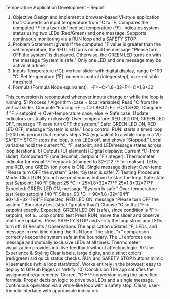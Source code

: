 Temperature Application Development – Report
1) Objective
Design and implement a browser-based VI-style application that:
Converts an input temperature from °C to °F.
Compares the computed °F to a user-defined set temperature (°F).
Indicates system status using two LEDs (Red/Green) and one message.
Supports continuous monitoring via a RUN loop and a SAFETY STOP.
2) Problem Statement (given)
If the computed °F value is greater than the set temperature, the RED LED turns on and the message “Please turn OFF the system” is displayed. Otherwise, the GREEN LED turns on with the message “System is safe.” Only one LED and one message may be active at a time.
3) Inputs
Temperature (°C): vertical slider with digital display, range 0–100 °C.
Set temperature (°F): numeric control (integer step), user-editable threshold.
4) Formula (Formula Node equivalent)
 
∘F=∘C×1.8+32∘F=∘C×1.8+32 
​	
 
This conversion is recomputed whenever inputs change or while the loop is running.
5) Process / Algorithm (case + local variables)
Read °C from the vertical slider.
Compute °F using 
∘F=∘ ⁣C×1.8+32∘F= ∘C×1.8+32.
Compare: if °F > setpoint → Over-temperature case; else → Safe case.
Update indicators (mutually exclusive):
Over-temperature: RED LED ON, GREEN LED OFF, message “Please turn OFF the system.”
Safe: GREEN LED ON, RED LED OFF, message “System is safe.”
Loop control:
RUN: starts a timed loop (~200 ms period) that repeats steps 1–4 (equivalent to a while loop in a VI).
SAFETY STOP: stops the loop, turns LEDs off, and shows “Stopped.”
Local variables hold the current °C, °F, setpoint, and LED/message states across loop iterations.
6) Outputs (UI elements)
Digital displays:
Current °C (from slider).
Computed °F (one decimal).
Setpoint °F (integer).
Thermometer indicator for visual °F feedback (clamped to 32–212 °F for realism).
LEDs: one RED, one GREEN (only one is ON).
Single message display:
Over-temp: “Please turn OFF the system”
Safe: “System is safe”
7) Testing Procedure
Mode: Click RUN (do not use continuous button) to start the loop.
Safe state test
Setpoint: 140 °F
Slider: 25 °C → 25×1.8+32=77°F
25×1.8+32=77°F
Expected: GREEN LED ON, message “System is safe.”
Over-temperature test
Keep setpoint 140 °F
Slider: 90 °C → 90×1.8+32=194°F
90×1.8+32=194°F
Expected: RED LED ON, message “Please turn OFF the system.”
Boundary test (strict “greater than”)
Choose °C so that °F = setpoint exactly.
Expected: GREEN LED ON (safe), since condition is °F > setpoint, not ≥.
Loop control test
Press RUN, move the slider and observe real-time updates.
Press SAFETY STOP and verify the loop stops and LEDs turn off.
8) Results / Observations
The application updates °F, LEDs, and message in real time during the RUN loop.
The strict “>” comparison correctly keeps the system safe at the boundary.
The UI enforces one message and mutually exclusive LEDs at all times.
Thermometer visualization provides intuitive feedback without affecting logic.
9) User Experience & Styling
Clear labels, large digits, and distinct colors (red/green) aid quick status checks.
RUN and SAFETY STOP buttons mimic VI semantics (while loop start/stop).
Works entirely in the browser; easy to deploy to GitHub Pages or Netlify.
10) Conclusion
The app satisfies the assignment requirements:
Correct °C→°F conversion using the specified formula.
Proper decision logic to drive two LEDs and a single message.
Continuous operation via a while-like loop with a safety stop.
Clean, user-friendly interface with appropriate indicators.
